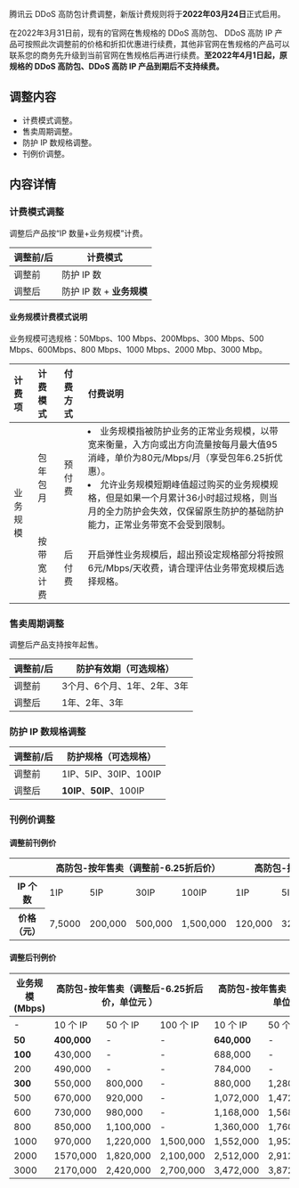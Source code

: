 腾讯云 DDoS  高防包计费调整，新版计费规则将于**2022年03月24日**正式启用。

在2022年3月31日前，现有的官网在售规格的 DDoS 高防包、 DDoS 高防 IP 产品可按照此次调整前的价格和折扣优惠进行续费，其他非官网在售规格的产品可以联系您的商务先升级到当前官网在售规格后再进行续费。**至2022年4月1日起，原规格的 DDoS 高防包、DDoS 高防 IP 产品到期后不支持续费。**

## 调整内容
- 计费模式调整。
- 售卖周期调整。
- 防护 IP 数规格调整。
- 刊例价调整。

## 内容详情
### 计费模式调整
调整后产品按“IP 数量+业务规模”计费。

| 调整前/后 | 计费模式                  |
| --------- | ------------------------- |
| 调整前    | 防护 IP 数                |
| 调整后    | 防护 IP 数 + **业务规模** |


#### 业务规模计费模式说明
业务规模可选规格：50Mbps、100 Mbps、200Mbps、300 Mbps、500 Mbps、600Mbps、800 Mbps、1000 Mbps、2000 Mbp、3000 Mbp。 
<table>
<thead>
<tr>
<th align="left">计费项</th>
<th align="left">计费模式</th>
<th align="left">付费方式</th>
<th align="left">付费说明</th>
</tr>
</thead>
<tbody><tr>
 <td  rowspan=2 >业务规模</td>
<td align="left">包年包月</td>
<td align="left">预付费</td>
<td align="left"><li>业务规模指被防护业务的正常业务规模，以带宽来衡量，入方向或出方向流量按每月最大值95消峰，单价为80元/Mbps/月（享受包年6.25折优惠）。</li><li>允许业务规模短期峰值超过购买的业务规模规格，但是如果一个月累计36小时超过规格，则当月的全力防护会失效，仅保留原生防护的基础防护能力，正常业务带宽不会受到限制。</li></td>
</tr>
<tr>
<td align="left">按带宽计费</td>
<td align="left">后付费</td>
<td align="left">开启弹性业务规模后，超出预设定规格部分将按照6元/Mbps/天收费，请合理评估业务带宽规模后选择规格。</td>
</tr>
</tbody></table>

### 售卖周期调整
调整后产品支持按年起售。

| 调整前/后| 防护有效期（可选规格） |
| ------------- | --------------------------- |
| 调整前        | 3个月、6个月、1年、2年、3年 |
| 调整后        | 1年、2年、3年               |


### 防护 IP 数规格调整

| 调整前/后 | 防护规格（可选规格）  |
| ------------- | ------------------------- |
| 调整前        | 1IP、5IP、30IP、100IP     |
| 调整后        | **10IP**、**50IP**、100IP |


### 刊例价调整
#### 调整前刊例价
<table>
<thead>
<tr>
<th></th>
<th colspan=4>高防包-按年售卖（调整前-6.25折后价）</th>
<th colspan=4>高防包-按年售卖（调整前-刊例价）</th>
</tr>
</thead>
<tbody><tr>
<th >IP 个数</th>
<td>1IP</td>
<td>5IP</td>
<td>30IP</td>
<td>100IP</td>
<td>1IP</td>
<td>5IP</td>
<td>30IP</td>
<td>100IP</td>
</tr>
<tr>
<th >价格（元）</th>
<td>7,5000</td>
<td>200,000</td>
<td>500,000</td>
<td>1,500,000</td>
<td>120,000</td>
<td>320,000</td>
<td>800,000</td>
<td>2,400,000</td>
</tr>
</tbody></table>


#### 调整后刊例价
<table>
<thead>
<tr>
<th>业务规模(Mbps)</th>
<th colspan="3">高防包-按年售卖（调整后-6.25折后价，单位元 ）</th>
<th colspan="3">高防包-按年售卖（调整后-刊例价，单位元）</th>
</tr>
</thead>
<tbody>
<tr>
<td>-</td>
<td>10 个 IP</td>
<td>50 个 IP</td>
<td>100 个 IP</td>
<td>10 个 IP</td>
<td>50 个 IP</td>
<td>100 个 IP</td>
</tr>
<tr>
<td><strong>50</strong></td>
<td><strong>400,000</strong></td>
<td>-</td>
<td>-</td>
<td><strong>640,000</strong></td>
<td>-</td>
<td>-</td>
</tr>
<tr>
<td><strong>100</strong></td>
<td>430,000</td>
<td>-</td>
<td>-</td>
<td>688,000</td>
<td>-</td>
</tr>
<tr>
<td>200</td>
<td>490,000</td>
<td>-</td>
<td>-</td>
<td>784,000</td>
<td>-</td>
<td>-</td>
</tr>
<tr>
<td><strong>300</strong></td>
<td>550,000</td>
<td>800,000</td>
<td>-</td>
<td>880,000</td>
<td>1,280,000</td>
<td>-</td>
</tr>
<tr>
<td>500</td>
<td>670,000</td>
<td>920,000</td>
<td>-</td>
<td>1,072,000</td>
<td>1,472,000</td>
<td>-</td>
</tr>
<tr>
<td>600</td>
<td>730,000</td>
<td>980,000</td>
<td>-</td>
<td>1,168,000</td>
<td>1,568,000</td>
<td>-</td>
</tr>
<tr>
<td>800</td>
<td>850,000</td>
<td>1,100,000</td>
<td>-</td>
<td>1,360,000</td>
<td>1,760,000</td>
<td>-</td>
</tr>
<tr>
<td>1000</td>
<td>970,000</td>
<td>1,220,000</td>
<td>1,500,000</td>
<td>1,552,000</td>
<td>1,952,000</td>
<td>2,400,000</td>
</tr>
<tr>
<td>2000</td>
<td>1570,000</td>
<td>1,820,000</td>
<td>2,100,000</td>
<td>2,512,000</td>
<td>2,912,000</td>
<td>3,360,000</td>
</tr>
<tr>
<td>3000</td>
<td>2170,000</td>
<td>2,420,000</td>
<td>2,700,000</td>
<td>3,472,000</td>
<td>3,872,000</td>
<td>4,320,000</td>
</tr>
</tbody></table>
